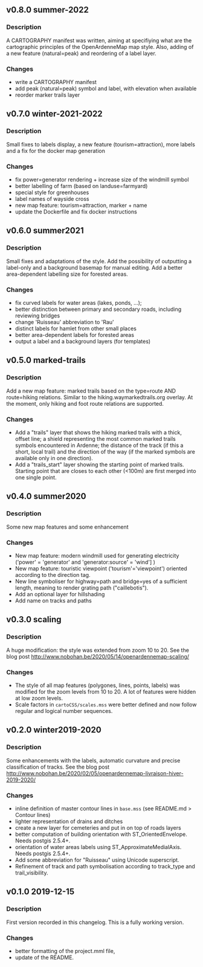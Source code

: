 ## v0.8.0 summer-2022

### Description

A CARTOGRAPHY manifest was written, aiming at specifiying what are the cartographic principles of the OpenArdenneMap map style. Also, adding of a new feature (natural=peak) and reordering of a label layer.

### Changes
- write a CARTOGRAPHY manifest
- add peak (natural=peak) symbol and label, with elevation when available
- reorder marker trails layer

## v0.7.0 winter-2021-2022

### Description

Small fixes to labels display, a new feature (tourism=attraction), more labels and a fix for the docker map generation

### Changes
- fix power=generator rendering + increase size of the windmill symbol
- better labelling of farm (based on landuse=farmyard)
- special style for greenhouses
- label names of wayside cross
- new map feature: tourism=attraction, marker + name
- update the Dockerfile and fix docker instructions



## v0.6.0 summer2021

### Description

Small fixes and adaptations of the style. Add the possibility of outputting a label-only and a background basemap for manual editing. Add a better area-dependent labelling size for forested areas.

### Changes
- fix curved labels for water areas (lakes, ponds, ...);
- better distinction between primary and secondary roads, including reviewing bridges
- change 'Ruisseau' abbreviation to 'Rau'
- distinct labels for hamlet from other small places
- better area-dependent labels for forested areas
- output a label and a background layers (for templates)


## v0.5.0 marked-trails

### Description

Add a new map feature: marked trails based on the type=route AND route=hiking relations. Similar to the hiking.waymarkedtrails.org overlay. At the moment, only hiking and foot route relations are supported.

### Changes
- Add a "trails" layer that shows the hiking marked trails with a thick, offset line; a shield representing the most common marked trails symbols encountered in Ardenne; the distance of the track (if this a short, local trail) and the direction of the way (if the marked symbols are available only in one direction).
- Add a "trails_start" layer showing the starting point of marked trails. Starting point that are closes to each other (<100m) are first merged into one single point.


## v0.4.0 summer2020

### Description

Some new map features and some enhancement

### Changes
- New map feature: modern windmill used for generating electricity ('power' = 'generator' and 'generator:source' = 'wind'] )
- New map feature: touristic viewpoint ('tourism'='viewpoint') oriented according to the direction tag.
- New line symboliser for highway=path and bridge=yes of a sufficient length, meaning to render grating path ("caillebotis").
- Add an optional layer for hillshading
- Add name on tracks and paths

## v0.3.0 scaling

### Description

A huge modification: the style was extended from zoom 10 to 20. See the blog post <http://www.nobohan.be/2020/05/14/openardennemap-scaling/>

### Changes
- The style of all map features (polygones, lines, points, labels) was modified for the zoom levels from 10 to 20. A lot of features were hidden at low zoom levels.
- Scale factors in `cartoCSS/scales.mss` were better defined and now follow regular and logical number sequences.



## v0.2.0 winter2019-2020

### Description

Some enhancements with the labels, automatic curvature and precise classification of tracks. See the blog post <http://www.nobohan.be/2020/02/05/openardennemap-livraison-hiver-2019-2020/>

### Changes
- inline definition of master contour lines in `base.mss` (see README.md > Contour lines)
- lighter representation of drains and ditches
- create a new layer for cemeteries and put in on top of roads layers
- better computation of building orientation with ST_OrientedEnvelope. Needs postgis 2.5.4+.
- orientation of water areas labels using ST_ApproximateMedialAxis. Needs postgis 2.5.4+.
- Add some abbreviation for "Ruisseau" using Unicode superscript.
- Refinement of track and path symbolisation according to track_type and trail_visibility.


## v0.1.0 2019-12-15

### Description
First version recorded in this changelog. This is a fully working version.

### Changes
- better formatting of the project.mml file,
- update of the README.
